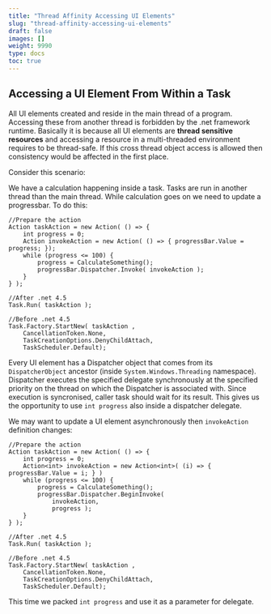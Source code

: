 ```yaml
---
title: "Thread Affinity Accessing UI Elements"
slug: "thread-affinity-accessing-ui-elements"
draft: false
images: []
weight: 9990
type: docs
toc: true
---
```


## Accessing a UI Element From Within a Task
All UI elements created and reside in the main thread of a program. Accessing these from another thread is forbidden by the .net framework runtime. Basically it is because all UI elements are **thread sensitive resources** and accessing a resource in a multi-threaded environment requires to be thread-safe. If this cross thread object access is allowed then consistency would be affected in the first place. 

Consider this scenario: 

We have a calculation happening inside a task. Tasks are run in another thread than the main thread. While calculation goes on we need to update a progressbar. To do this:

    //Prepare the action
    Action taskAction = new Action( () => {   
        int progress = 0;
        Action invokeAction = new Action( () => { progressBar.Value = progress; });
        while (progress <= 100) {
            progress = CalculateSomething();
            progressBar.Dispatcher.Invoke( invokeAction );
        }
    } );

    //After .net 4.5
    Task.Run( taskAction );
    
    //Before .net 4.5
    Task.Factory.StartNew( taskAction ,
        CancellationToken.None, 
        TaskCreationOptions.DenyChildAttach, 
        TaskScheduler.Default);

Every UI element has a Dispatcher object that comes from its `DispatcherObject` ancestor (inside `System.Windows.Threading` namespace). Dispatcher executes the specified delegate synchronously at the specified priority on the thread on which the Dispatcher is associated with. Since execution is syncronised, caller task should wait for its result. This gives us the opportunity to use `int progress` also inside a dispatcher delegate.

We may want to update a UI element asynchronously then `invokeAction` definition changes:

    //Prepare the action
    Action taskAction = new Action( () => {   
        int progress = 0;
        Action<int> invokeAction = new Action<int>( (i) => { progressBar.Value = i; } )
        while (progress <= 100) {
            progress = CalculateSomething();
            progressBar.Dispatcher.BeginInvoke( 
                invokeAction,
                progress );
        }
    } );

    //After .net 4.5
    Task.Run( taskAction );
    
    //Before .net 4.5
    Task.Factory.StartNew( taskAction ,
        CancellationToken.None, 
        TaskCreationOptions.DenyChildAttach, 
        TaskScheduler.Default);

This time we packed `int progress` and use it as a parameter for delegate.


